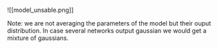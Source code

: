 ![[model_unsable.png]]

Note: we are not averaging the parameters of the model but their ouput distribution. In case several networks output gaussian we would get a mixture of gaussians. 